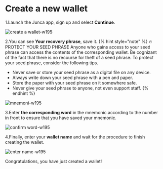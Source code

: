 # Create a new wallet

1.Launch the Junca app, sign up and select **Continue**.

![create a wallet-w195](media/create%20a%20wallet.png)

2.You can see **Your recovery phrase**, save it. 
{% hint style="note" %}
🔥PROTECT YOUR SEED PHRASE
Anyone who gains access to your seed phrase can access the contents of the corresponding wallet. Be cognizant of the fact that there is no recourse for theft of a seed phrase. To protect your seed phrase, consider the following tips.

* Never save or store your seed phrase as a digital file on any device.
* Always write down your seed phrase with a pen and paper.
* Store the paper with your seed phrase on it somewhere safe.
* Never give your seed phrase to anyone, not even support staff.
{% endhint %}

![mnemoni-w195](media/mnemonic.png)

3.Enter **the corresponding word** in the mnemonic according to the number in front to ensure that you have saved your mnemonic.

![confirm word-w195](media/confirm%20word.png)

4.Finally, enter your **wallet name** and wait for the procedure to finish creating the wallet.

![enter name-w195](media/enter%20name.png)

Congratulations, you have just created a wallet!



